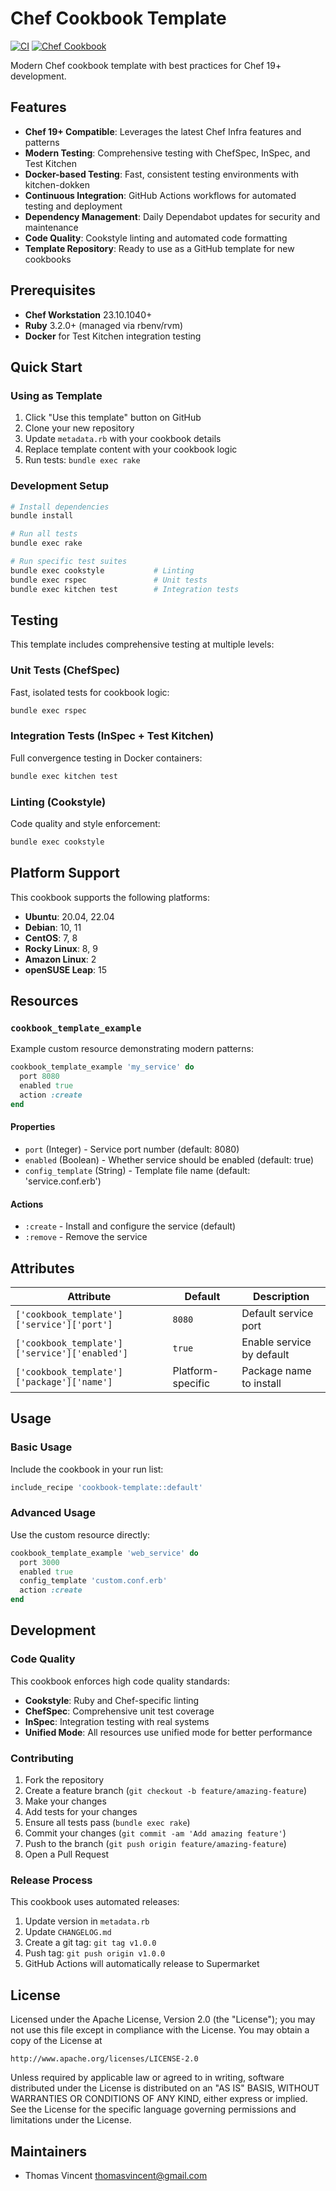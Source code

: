 # Chef Cookbook Template

[![CI](https://github.com/thomasvincent/chef-cookbook-template/workflows/CI/badge.svg)](https://github.com/thomasvincent/chef-cookbook-template/actions)
[![Chef Cookbook](https://img.shields.io/cookbook/v/cookbook-template.svg)](https://supermarket.chef.io/cookbooks/cookbook-template)

Modern Chef cookbook template with best practices for Chef 19+ development.

## Features

- **Chef 19+ Compatible**: Leverages the latest Chef Infra features and patterns
- **Modern Testing**: Comprehensive testing with ChefSpec, InSpec, and Test Kitchen
- **Docker-based Testing**: Fast, consistent testing environments with kitchen-dokken
- **Continuous Integration**: GitHub Actions workflows for automated testing and deployment
- **Dependency Management**: Daily Dependabot updates for security and maintenance
- **Code Quality**: Cookstyle linting and automated code formatting
- **Template Repository**: Ready to use as a GitHub template for new cookbooks

## Prerequisites

- **Chef Workstation** 23.10.1040+
- **Ruby** 3.2.0+ (managed via rbenv/rvm)
- **Docker** for Test Kitchen integration testing

## Quick Start

### Using as Template

1. Click "Use this template" button on GitHub
2. Clone your new repository
3. Update `metadata.rb` with your cookbook details
4. Replace template content with your cookbook logic
5. Run tests: `bundle exec rake`

### Development Setup

```bash
# Install dependencies
bundle install

# Run all tests
bundle exec rake

# Run specific test suites
bundle exec cookstyle           # Linting
bundle exec rspec               # Unit tests
bundle exec kitchen test        # Integration tests
```

## Testing

This template includes comprehensive testing at multiple levels:

### Unit Tests (ChefSpec)
Fast, isolated tests for cookbook logic:
```bash
bundle exec rspec
```

### Integration Tests (InSpec + Test Kitchen)
Full convergence testing in Docker containers:
```bash
bundle exec kitchen test
```

### Linting (Cookstyle)
Code quality and style enforcement:
```bash
bundle exec cookstyle
```

## Platform Support

This cookbook supports the following platforms:

- **Ubuntu**: 20.04, 22.04
- **Debian**: 10, 11
- **CentOS**: 7, 8
- **Rocky Linux**: 8, 9
- **Amazon Linux**: 2
- **openSUSE Leap**: 15

## Resources

### `cookbook_template_example`

Example custom resource demonstrating modern patterns:

```ruby
cookbook_template_example 'my_service' do
  port 8080
  enabled true
  action :create
end
```

#### Properties

- `port` (Integer) - Service port number (default: 8080)
- `enabled` (Boolean) - Whether service should be enabled (default: true)
- `config_template` (String) - Template file name (default: 'service.conf.erb')

#### Actions

- `:create` - Install and configure the service (default)
- `:remove` - Remove the service

## Attributes

| Attribute | Default | Description |
|-----------|---------|-------------|
| `['cookbook_template']['service']['port']` | `8080` | Default service port |
| `['cookbook_template']['service']['enabled']` | `true` | Enable service by default |
| `['cookbook_template']['package']['name']` | Platform-specific | Package name to install |

## Usage

### Basic Usage

Include the cookbook in your run list:

```ruby
include_recipe 'cookbook-template::default'
```

### Advanced Usage

Use the custom resource directly:

```ruby
cookbook_template_example 'web_service' do
  port 3000
  enabled true
  config_template 'custom.conf.erb'
  action :create
end
```

## Development

### Code Quality

This cookbook enforces high code quality standards:

- **Cookstyle**: Ruby and Chef-specific linting
- **ChefSpec**: Comprehensive unit test coverage
- **InSpec**: Integration testing with real systems
- **Unified Mode**: All resources use unified mode for better performance

### Contributing

1. Fork the repository
2. Create a feature branch (`git checkout -b feature/amazing-feature`)
3. Make your changes
4. Add tests for your changes
5. Ensure all tests pass (`bundle exec rake`)
6. Commit your changes (`git commit -am 'Add amazing feature'`)
7. Push to the branch (`git push origin feature/amazing-feature`)
8. Open a Pull Request

### Release Process

This cookbook uses automated releases:

1. Update version in `metadata.rb`
2. Update `CHANGELOG.md`
3. Create a git tag: `git tag v1.0.0`
4. Push tag: `git push origin v1.0.0`
5. GitHub Actions will automatically release to Supermarket

## License

Licensed under the Apache License, Version 2.0 (the "License");
you may not use this file except in compliance with the License.
You may obtain a copy of the License at

    http://www.apache.org/licenses/LICENSE-2.0

Unless required by applicable law or agreed to in writing, software
distributed under the License is distributed on an "AS IS" BASIS,
WITHOUT WARRANTIES OR CONDITIONS OF ANY KIND, either express or implied.
See the License for the specific language governing permissions and
limitations under the License.

## Maintainers

- Thomas Vincent <thomasvincent@gmail.com>